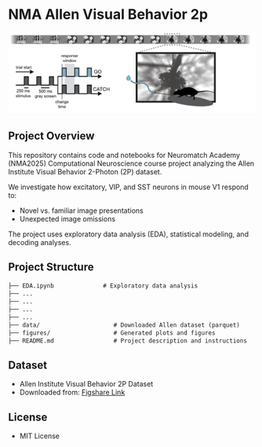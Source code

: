 # NMA Allen Visual Behavior 2p

![CD Task.png](figures/AllenTask.png)


## Project Overview

This repository contains code and notebooks for Neuromatch Academy (NMA2025) Computational Neuroscience course project analyzing the Allen Institute Visual Behavior 2-Photon (2P) dataset.

We investigate how excitatory, VIP, and SST neurons in mouse V1 respond to:
 - Novel vs. familiar image presentations
 - Unexpected image omissions

The project uses exploratory data analysis (EDA), statistical modeling, and decoding analyses.



## Project Structure
```
├── EDA.ipynb              # Exploratory data analysis
├── ...
├── ...
├── ...
├── ...
├── data/                     # Downloaded Allen dataset (parquet)
├── figures/                  # Generated plots and figures
├── README.md                 # Project description and instructions
```



## Dataset
- Allen Institute Visual Behavior 2P Dataset
- Downloaded from: [Figshare Link](https://ndownloader.figshare.com/files/28470255)



## License
- MIT License
